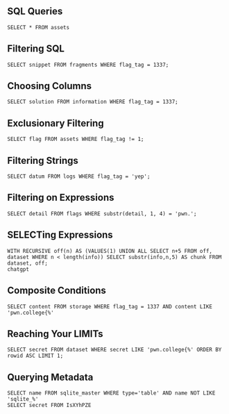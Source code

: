 ## SQL Queries
```
SELECT * FROM assets 
```
## Filtering SQL 
```
SELECT snippet FROM fragments WHERE flag_tag = 1337;
```
## Choosing Columns 
```
SELECT solution FROM information WHERE flag_tag = 1337;
```
## Exclusionary Filtering
```
SELECT flag FROM assets WHERE flag_tag != 1;
```
## Filtering Strings
```
SELECT datum FROM logs WHERE flag_tag = 'yep';
```
## Filtering on Expressions
```
SELECT detail FROM flags WHERE substr(detail, 1, 4) = 'pwn.';
```
## SELECTing Expressions
```
WITH RECURSIVE off(n) AS (VALUES(1) UNION ALL SELECT n+5 FROM off, dataset WHERE n < length(info)) SELECT substr(info,n,5) AS chunk FROM dataset, off;
chatgpt
```
## Composite Conditions
```
SELECT content FROM storage WHERE flag_tag = 1337 AND content LIKE 'pwn.college{%'
```
## Reaching Your LIMITs 
```
SELECT secret FROM dataset WHERE secret LIKE 'pwn.college{%' ORDER BY rowid ASC LIMIT 1;
```
## Querying Metadata
```
SELECT name FROM sqlite_master WHERE type='table' AND name NOT LIKE 'sqlite_%'
SELECT secret FROM IsXYhPZE
```
